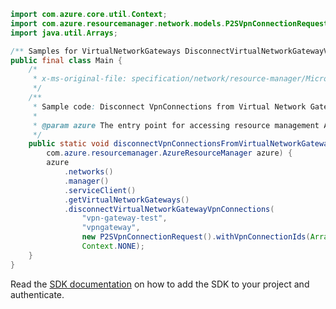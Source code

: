 ```java
import com.azure.core.util.Context;
import com.azure.resourcemanager.network.models.P2SVpnConnectionRequest;
import java.util.Arrays;

/** Samples for VirtualNetworkGateways DisconnectVirtualNetworkGatewayVpnConnections. */
public final class Main {
    /*
     * x-ms-original-file: specification/network/resource-manager/Microsoft.Network/stable/2021-05-01/examples/VirtualNetworkGatewaysDisconnectP2sVpnConnections.json
     */
    /**
     * Sample code: Disconnect VpnConnections from Virtual Network Gateway.
     *
     * @param azure The entry point for accessing resource management APIs in Azure.
     */
    public static void disconnectVpnConnectionsFromVirtualNetworkGateway(
        com.azure.resourcemanager.AzureResourceManager azure) {
        azure
            .networks()
            .manager()
            .serviceClient()
            .getVirtualNetworkGateways()
            .disconnectVirtualNetworkGatewayVpnConnections(
                "vpn-gateway-test",
                "vpngateway",
                new P2SVpnConnectionRequest().withVpnConnectionIds(Arrays.asList("vpnconnId1", "vpnconnId2")),
                Context.NONE);
    }
}
```

Read the [SDK documentation](https://github.com/Azure/azure-sdk-for-java/blob/azure-resourcemanager_2.15.0/sdk/resourcemanager/azure-resourcemanager/README.md) on how to add the SDK to your project and authenticate.
